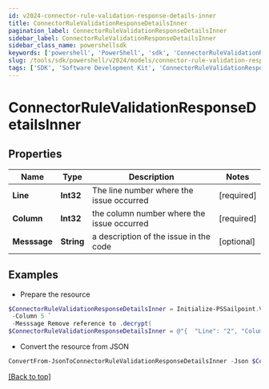 ```yaml
---
id: v2024-connector-rule-validation-response-details-inner
title: ConnectorRuleValidationResponseDetailsInner
pagination_label: ConnectorRuleValidationResponseDetailsInner
sidebar_label: ConnectorRuleValidationResponseDetailsInner
sidebar_class_name: powershellsdk
keywords: ['powershell', 'PowerShell', 'sdk', 'ConnectorRuleValidationResponseDetailsInner', 'V2024ConnectorRuleValidationResponseDetailsInner'] 
slug: /tools/sdk/powershell/v2024/models/connector-rule-validation-response-details-inner
tags: ['SDK', 'Software Development Kit', 'ConnectorRuleValidationResponseDetailsInner', 'V2024ConnectorRuleValidationResponseDetailsInner']
---
```



# ConnectorRuleValidationResponseDetailsInner

## Properties

Name | Type | Description | Notes
------------ | ------------- | ------------- | -------------
**Line** | **Int32** | The line number where the issue occurred | [required]
**Column** | **Int32** | the column number where the issue occurred | [required]
**Messsage** | **String** | a description of the issue in the code | [optional] 

## Examples

- Prepare the resource
```powershell
$ConnectorRuleValidationResponseDetailsInner = Initialize-PSSailpoint.V2024ConnectorRuleValidationResponseDetailsInner  -Line 2 `
 -Column 5 `
 -Messsage Remove reference to .decrypt(
$ConnectorRuleValidationResponseDetailsInner = @"{  "Line": "2", "Column": "5", "Messsage": "Remove reference to .decrypt(" }"@
```

- Convert the resource from JSON
```powershell
ConvertFrom-JsonToConnectorRuleValidationResponseDetailsInner -Json $ConnectorRuleValidationResponseDetailsInner
```


[[Back to top]](#) 

